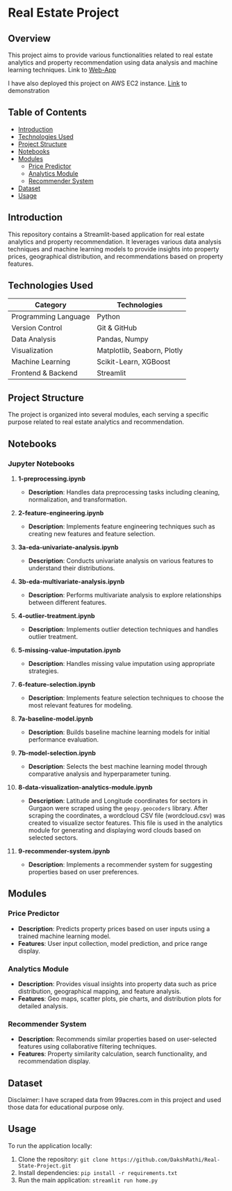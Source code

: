 # Real Estate Project

## Overview
This project aims to provide various functionalities related to real estate analytics and property recommendation using data analysis and machine learning techniques.
Link to [Web-App](https://dakshrathi-real-state-project-web-app.streamlit.app/)

I have also deployed this project on AWS EC2 instance. [Link](https://drive.google.com/file/d/1QR1LXaWliwN5j-5PM5mzSEMA92WJR_D5/view?usp=sharing) to demonstration

## Table of Contents
- [Introduction](#introduction)
- [Technologies Used](#technologies-used)
- [Project Structure](#project-structure)
- [Notebooks](#notebooks)
- [Modules](#modules)
  - [Price Predictor](#price-predictor)
  - [Analytics Module](#analytics-module)
  - [Recommender System](#recommender-system)
- [Dataset](#dataset)
- [Usage](#usage)

## Introduction
This repository contains a Streamlit-based application for real estate analytics and property recommendation. It leverages various data analysis techniques and machine learning models to provide insights into property prices, geographical distribution, and recommendations based on property features.

## Technologies Used
| Category             | Technologies                                     |
|----------------------|--------------------------------------------------|
| Programming Language | Python                                           |
| Version Control      | Git & GitHub                                     |
| Data Analysis        | Pandas, Numpy                                    |
| Visualization        | Matplotlib, Seaborn, Plotly                      |
| Machine Learning     | Scikit-Learn, XGBoost                            |
| Frontend & Backend   | Streamlit                                        |

## Project Structure
The project is organized into several modules, each serving a specific purpose related to real estate analytics and recommendation.

## Notebooks

### Jupyter Notebooks

1. **1-preprocessing.ipynb**
   - **Description**: Handles data preprocessing tasks including cleaning, normalization, and transformation.

2. **2-feature-engineering.ipynb**
   - **Description**: Implements feature engineering techniques such as creating new features and feature selection.
  
3. **3a-eda-univariate-analysis.ipynb**
   - **Description**: Conducts univariate analysis on various features to understand their distributions.

4. **3b-eda-multivariate-analysis.ipynb**
   - **Description**: Performs multivariate analysis to explore relationships between different features.

5. **4-outlier-treatment.ipynb**
   - **Description**: Implements outlier detection techniques and handles outlier treatment.

6. **5-missing-value-imputation.ipynb**
   - **Description**: Handles missing value imputation using appropriate strategies.

7. **6-feature-selection.ipynb**
   - **Description**: Implements feature selection techniques to choose the most relevant features for modeling.

8. **7a-baseline-model.ipynb**
   - **Description**: Builds baseline machine learning models for initial performance evaluation.

9. **7b-model-selection.ipynb**
   - **Description**: Selects the best machine learning model through comparative analysis and hyperparameter tuning.

10. **8-data-visualization-analytics-module.ipynb**
    - **Description**: Latitude and Longitude coordinates for sectors in Gurgaon were scraped using the `geopy.geocoders` library. After scraping the coordinates, a wordcloud CSV file (wordcloud.csv) was created to visualize sector features. This file is used in the analytics module for generating and displaying word clouds based on selected sectors.

11. **9-recommender-system.ipynb**
    - **Description**: Implements a recommender system for suggesting properties based on user preferences.

## Modules

### Price Predictor
- **Description**: Predicts property prices based on user inputs using a trained machine learning model.
- **Features**: User input collection, model prediction, and price range display.

### Analytics Module
- **Description**: Provides visual insights into property data such as price distribution, geographical mapping, and feature analysis.
- **Features**: Geo maps, scatter plots, pie charts, and distribution plots for detailed analysis.

### Recommender System
- **Description**: Recommends similar properties based on user-selected features using collaborative filtering techniques.
- **Features**: Property similarity calculation, search functionality, and recommendation display.

## Dataset
Disclaimer: I have scraped data from 99acres.com in this project and used those data for educational purpose only.

## Usage
To run the application locally:
1. Clone the repository: `git clone https://github.com/DakshRathi/Real-State-Project.git`
2. Install dependencies: `pip install -r requirements.txt`
3. Run the main application: `streamlit run home.py`
